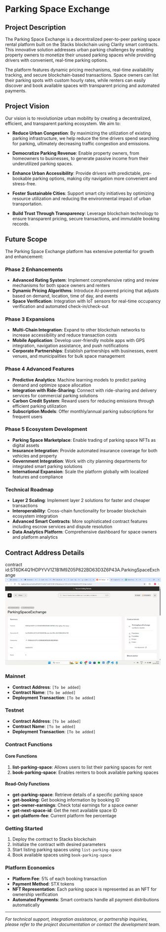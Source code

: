 # Parking Space Exchange

## Project Description

The Parking Space Exchange is a decentralized peer-to-peer parking space rental platform built on the Stacks blockchain using Clarity smart contracts. This innovative solution addresses urban parking challenges by enabling property owners to monetize their unused parking spaces while providing drivers with convenient, real-time parking options.

The platform features dynamic pricing mechanisms, real-time availability tracking, and secure blockchain-based transactions. Space owners can list their parking spots with custom hourly rates, while renters can easily discover and book available spaces with transparent pricing and automated payments.

## Project Vision

Our vision is to revolutionize urban mobility by creating a decentralized, efficient, and transparent parking ecosystem. We aim to:

- **Reduce Urban Congestion**: By maximizing the utilization of existing parking infrastructure, we help reduce the time drivers spend searching for parking, ultimately decreasing traffic congestion and emissions.

- **Democratize Parking Revenue**: Enable property owners, from homeowners to businesses, to generate passive income from their underutilized parking spaces.

- **Enhance Urban Accessibility**: Provide drivers with predictable, pre-bookable parking options, making city navigation more convenient and stress-free.

- **Foster Sustainable Cities**: Support smart city initiatives by optimizing resource utilization and reducing the environmental impact of urban transportation.

- **Build Trust Through Transparency**: Leverage blockchain technology to ensure transparent pricing, secure transactions, and immutable booking records.

## Future Scope

The Parking Space Exchange platform has extensive potential for growth and enhancement:

### Phase 2 Enhancements
- **Advanced Rating System**: Implement comprehensive rating and review mechanisms for both space owners and renters
- **Dynamic Pricing Algorithms**: Introduce AI-powered pricing that adjusts based on demand, location, time of day, and events
- **Space Verification**: Integration with IoT sensors for real-time occupancy verification and automated check-in/check-out

### Phase 3 Expansions
- **Multi-Chain Integration**: Expand to other blockchain networks to increase accessibility and reduce transaction costs
- **Mobile Application**: Develop user-friendly mobile apps with GPS integration, navigation assistance, and push notifications
- **Corporate Partnerships**: Establish partnerships with businesses, event venues, and municipalities for bulk space management

### Phase 4 Advanced Features
- **Predictive Analytics**: Machine learning models to predict parking demand and optimize space allocation
- **Integration with Ride-Sharing**: Connect with ride-sharing and delivery services for commercial parking solutions
- **Carbon Credit System**: Reward users for reducing emissions through efficient parking utilization
- **Subscription Models**: Offer monthly/annual parking subscriptions for frequent users

### Phase 5 Ecosystem Development
- **Parking Space Marketplace**: Enable trading of parking space NFTs as digital assets
- **Insurance Integration**: Provide automated insurance coverage for both vehicles and property
- **Government Integration**: Work with city planning departments for integrated smart parking solutions
- **International Expansion**: Scale the platform globally with localized features and compliance

### Technical Roadmap
- **Layer 2 Scaling**: Implement layer 2 solutions for faster and cheaper transactions
- **Interoperability**: Cross-chain functionality for broader blockchain ecosystem integration
- **Advanced Smart Contracts**: More sophisticated contract features including escrow services and dispute resolution
- **Data Analytics Platform**: Comprehensive dashboard for space owners and platform analytics

## Contract Address Details
contract id:ST6DK4Q1HDPYVV1Z1B1M9Z05P822BD63D3Z6P43A.ParkingSpaceExchange
![alt text](image.png)

### Mainnet
- **Contract Address**: `[To be added]`
- **Contract Name**: `[To be added]`
- **Deployment Transaction**: `[To be added]`

### Testnet
- **Contract Address**: `[To be added]`
- **Contract Name**: `[To be added]`
- **Deployment Transaction**: `[To be added]`

### Contract Functions

#### Core Functions
1. **list-parking-space**: Allows users to list their parking spaces for rent
2. **book-parking-space**: Enables renters to book available parking spaces

#### Read-Only Functions
- **get-parking-space**: Retrieve details of a specific parking space
- **get-booking**: Get booking information by booking ID
- **get-owner-earnings**: Check total earnings for a space owner
- **get-next-space-id**: Get the next available space ID
- **get-platform-fee**: Current platform fee percentage

### Getting Started

1. Deploy the contract to Stacks blockchain
2. Initialize the contract with desired parameters
3. Start listing parking spaces using `list-parking-space`
4. Book available spaces using `book-parking-space`

### Platform Economics

- **Platform Fee**: 5% of each booking transaction
- **Payment Method**: STX tokens
- **NFT Representation**: Each parking space is represented as an NFT for ownership verification
- **Automated Payments**: Smart contracts handle all payment distributions automatically

---

*For technical support, integration assistance, or partnership inquiries, please refer to the project documentation or contact the development team.*
